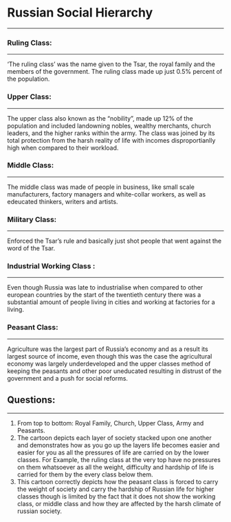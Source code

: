 # Russian Social Hierarchy

---

### Ruling Class:

---

‘The ruling class’ was the name given to the Tsar, the royal family and the members of the government. The ruling class made up just 0.5% percent of the population. 

### Upper Class:

---

The upper class also known as the “nobility”, made up 12% of the population and included  landowning nobles, wealthy merchants, church leaders,  and the higher ranks within the army. The class was joined by its total protection from the harsh reality of life with incomes disproportianlly high when compared to their workload. 

### Middle Class:

---

The middle class was made of people in business, like small scale manufacturers, factory managers and white-collar workers, as well as edeucated thinkers, writers and artists. 

### Military Class:

---

Enforced the Tsar’s rule and basically just shot people that went against the word of the Tsar. 

### Industrial Working Class :

---

Even though Russia was late to industrialise when compared to other european countries by the start of the twentieth century there was a substantial amount of people living in cities and working at factories for a living. 

### Peasant Class:

---

Agriculture was the largest part of Russia’s economy and as a result its largest source of income, even though this was the case the agricultural economy was largely underdeveloped and the upper classes method of keeping the peasants and other poor uneducated resulting in distrust of the government and a push for social reforms. 

## Questions:

---

1. From top to bottom: Royal Family, Church, Upper Class, Army and Peasants. 
2. The cartoon depicts each layer of society stacked upon one another and demonstrates how as you go up the layers life becomes easier and easier for you as all the pressures of life are carried on by the lower classes. For Example, the ruling class at the very top have no pressures on them whatsoever as all the weight, difficulty and hardship of life is carried for them by the every class below them. 
3. This cartoon correctly depicts how the peasant class is forced to carry the weight of society and carry the hardship of Russian life for higher classes though is limited by the fact that it does not show the working class, or middle class and how they are affected by the harsh climate of russian society.